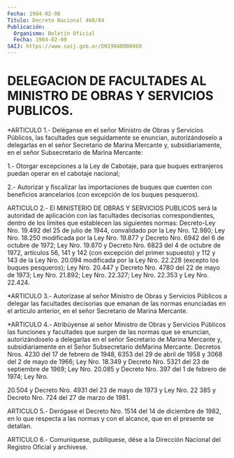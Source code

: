 ```yaml
---
Fecha: 1984-02-06
Título: Decreto Nacional 460/84
Publicación:
  Organismo: Boletín Oficial
  Fecha: 1984-02-09
SAIJ: https://www.saij.gob.ar/DN19840000460
---
```

# DELEGACION DE FACULTADES AL MINISTRO DE OBRAS Y SERVICIOS PUBLICOS.

<a id="1"></a>
*ARTICULO  1.-  Deléganse en el señor Ministro de Obras y Servicios Públicos, las facultades que seguidamente se enuncian, autorizándoselo a  delegarlas  en  el  señor  Secretario  de Marina Mercante  y, subsidiariamente, en el señor Subsecretario de  Marina Mercante:

1.- Otorgar  excepciones  a  la  Ley  de Cabotaje, para que buques extranjeros puedan operar en el cabotaje nacional;

2.- Autorizar y fiscalizar las importaciones  de buques que cuenten con    beneficios  arancelarios  (con  excepción  de  los    buques pesqueros).

<a id="2"></a>
ARTICULO  2.-  El  MINISTERIO DE OBRAS Y SERVICIOS PUBLICOS será la autoridad de aplicación con las facultades decisorias correspondientes,  dentro    de  los  límites  que  establecen  las siguientes normas: Decreto-Ley  Nro.  19.492  del  25  de  julio de 1944,   convalidado  por  la  Ley  Nro.  12.980;  Ley  Nro.  18.250 modificada  por  la  Ley  Nro.  19.877 y Decreto Nro. 6942 del 6 de octubre de 1972; Ley Nro. 19.870  y  Decreto  Nro.  6823  del  4 de octubre  de 1972, artículos 56, 141 y 142 (con excepción del primer supuesto)  y  112 y 143 de la Ley Nro. 20.094 modificada por la Ley Nro. 22.228 (excepto  los  buques  pesqueros);  Ley  Nro.  20.447 y Decreto  Nro.  4780  del  22  de mayo de 1973; Ley Nro. 21.892; Ley Nro. 22.327; Ley Nro. 22.353 y Ley Nro. 22.424.

<a id="3"></a>
*ARTICULO  3.-  Autorízase  al  señor Ministro de Obras y Servicios Públicos a delegar las facultades  decisorias  que  emanan  de  las normas  enunciadas  en el artículo anterior, en el señor Secretario de Marina Mercante.

<a id="4"></a>
*ARTICULO  4.-  Atribúyense  al señor Ministro de Obras y Servicios Públicos las funciones y facultades  que  surgen  de las normas que se  enuncian,  autorizándoselo a delegarlas en el señor  Secretario de Marina Mercante  y,  subsidiariamente  en el Señor Subsecretario deMarina Mercante: Decretos Nros. 4230 del  17  de febrero de 1948, 6353  del  29 de abril de 1958 y 3068 del 2 de mayo  de  1966;  Ley Nro. 18.349  y  Decreto Nro. 5321 del 23 de septiembre de 1969; Ley Nro. 20.085 y Decreto  Nro.  397 del 1 de febrero de 1974; Ley Nro.

20.504 y Decreto Nro. 4931 del  23  de  mayo  de 1973 y Ley Nro. 22 385 y Decreto Nro. 724 del 27 de marzo de 1981.

<a id="5"></a>
ARTICULO  5.-  Derógase el Decreto Nro. 1514 del 14 de diciembre de 1982, en lo que  respecta  a las normas y con el alcance, que en el presente se detallan.

<a id="6"></a>
ARTICULO  6.- Comuníquese, publíquese, dése a la Dirección Nacional del Registro Oficial y archívese.